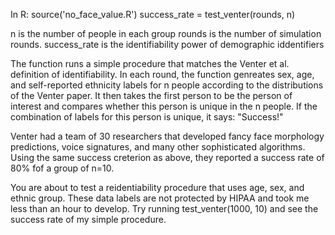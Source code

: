 

In R:
source('no_face_value.R')
success_rate = test_venter(rounds, n)

n is the number of people in each group
rounds is the number of simulation rounds.
success_rate is the identifiability power of demographic iddentifiers

The function runs a simple procedure that matches the Venter et al.
definition of identifiability.
In each round, the function genreates sex, age, and self-reported ethnicity labels for n people according to the distributions of the Venter paper. It then takes the first person to be the person of interest and compares whether this person is unique in the n people. If the combination of labels for this person is unique, it says: "Success!"

Venter had a team of 30 researchers that developed fancy face morphology predictions, voice signatures, and many other sophisticated algorithms. Using the same success creterion as above, they reported a success rate of 80% fof a group of n=10.

You are about to test a reidentiability procedure that uses age, sex, and ethnic group. These data labels are not protected by HIPAA and took me less than an hour to develop. Try running test_venter(1000, 10) and see the success rate of my simple procedure.




